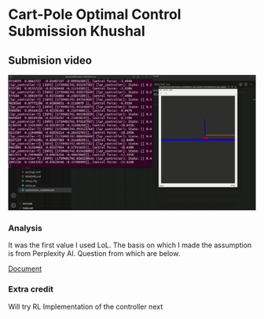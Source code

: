 # Cart-Pole Optimal Control Submission Khushal

## Submision video
[![Video](./submission/submission.png)](./submission/Cartpole_control_submission.mp4)

### Analysis
It was the first value I used LoL. The basis on which I made the assumption is from Perplexity AI. Question from which are below. 

[Document](/submission/Perplexity_LQR_Question.pdf)

### Extra credit
Will try RL Implementation of the controller next